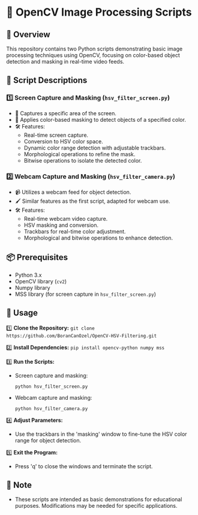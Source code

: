 # 📸 OpenCV Image Processing Scripts

## 🌟 Overview
This repository contains two Python scripts demonstrating basic image processing techniques using OpenCV, focusing on color-based object detection and masking in real-time video feeds.

## 📝 Script Descriptions

### 1️⃣ Screen Capture and Masking (`hsv_filter_screen.py`)
- 🎯 Captures a specific area of the screen.
- 🎨 Applies color-based masking to detect objects of a specified color.
- 🛠️ Features:
  - Real-time screen capture.
  - Conversion to HSV color space.
  - Dynamic color range detection with adjustable trackbars.
  - Morphological operations to refine the mask.
  - Bitwise operations to isolate the detected color.

### 2️⃣ Webcam Capture and Masking (`hsv_filter_camera.py`)
- 📹 Utilizes a webcam feed for object detection.
- 🖌️ Similar features as the first script, adapted for webcam use.
- 🛠️ Features:
  - Real-time webcam video capture.
  - HSV masking and conversion.
  - Trackbars for real-time color adjustment.
  - Morphological and bitwise operations to enhance detection.

## 📦 Prerequisites
- Python 3.x
- OpenCV library (`cv2`)
- Numpy library
- MSS library (for screen capture in `hsv_filter_screen.py`)

## 🚀 Usage

1️⃣ **Clone the Repository:**
   `git clone https://github.com/BoranCanOzel/OpenCV-HSV-Filtering.git`

2️⃣ **Install Dependencies:**
   `pip install opencv-python numpy mss`

3️⃣ **Run the Scripts:**
   - Screen capture and masking:
     ```
     python hsv_filter_screen.py
     ```
   - Webcam capture and masking:
     ```
     python hsv_filter_camera.py
     ```

4️⃣ **Adjust Parameters:**
   - Use the trackbars in the 'masking' window to fine-tune the HSV color range for object detection.

5️⃣ **Exit the Program:**
   - Press 'q' to close the windows and terminate the script.

## 📝 Note
- These scripts are intended as basic demonstrations for educational purposes. Modifications may be needed for specific applications.
